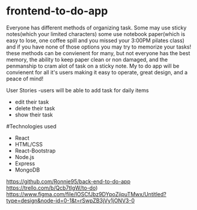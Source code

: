 # frontend-to-do-app
Everyone has different methods of organizing task. Some may use sticky notes(which your limited characters) some use notebook paper(which is easy to lose, one coffee spill and you missed your 3:00PM pilates class) and if you have none of those options you may try to memorize your tasks!
these methods can be convienent for many, but not everyone has the best memory, the ability to keep paper clean or non damaged, and the penmanship to cram alot of task on a sticky note.
My to do app will be convienent for all it's users making it easy to operate, great design, and a peace of mind!

User Stories
-users will be able to add task for daily items
- edit their task
- delete their task
- show their task

#Technologies used
- React
- HTML/CSS
- React-Bootstrap
- Node.js
- Express
- MongoDB


https://github.com/Ronnie95/back-end-to-do-app
https://trello.com/b/Qcb7tIgW/to-do)
https://www.figma.com/file/IOSCfJbz9DYpoZjipuTMwx/Untitled?type=design&node-id=0-1&t=rSwpZB3jVy1jONV3-0
